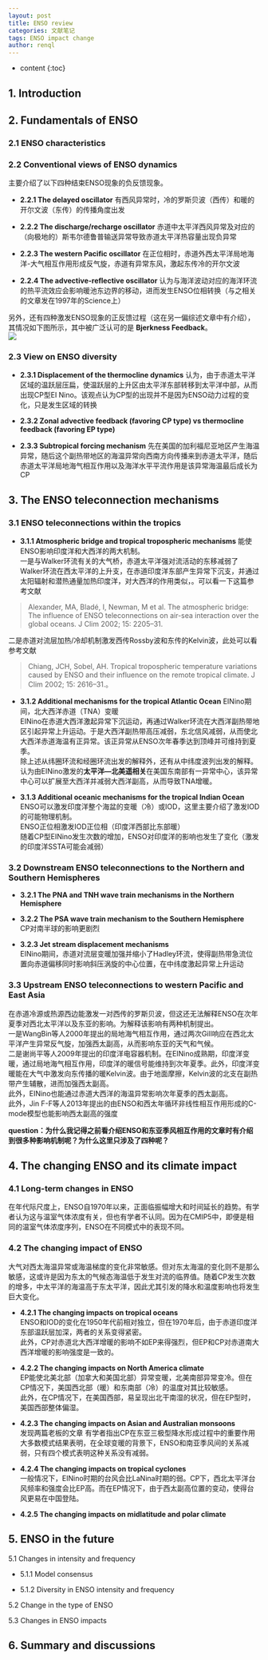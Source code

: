 ```yaml
---
layout: post
title: ENSO review
categories: 文献笔记
tags: ENSO impact change
author: renql
---
```


* content
{:toc}

## 1. Introduction  
## 2. Fundamentals of ENSO  
### 2.1 ENSO characteristics  

### 2.2 Conventional views of ENSO dynamics   
主要介绍了以下四种结束ENSO现象的负反馈现象。

- **2.2.1 The delayed oscillator** 有西风异常时，冷的罗斯贝波（西传）和暖的开尔文波（东传）的传播角度出发   

- **2.2.2 The discharge/recharge oscillator** 赤道中太平洋西风异常及对应的（向极地的）斯韦尔德鲁普输送异常导致赤道太平洋热容量出现负异常  

- **2.2.3 The western Pacific oscillator** 在正位相时，赤道外西太平洋局地海洋-大气相互作用形成反气旋，赤道有异常东风，激起东传冷的开尔文波  

- **2.2.4 The advective-reflective oscillator** 认为与海洋波动对应的海洋环流的热平流效应会影响暖池东边界的移动，进而发生ENSO位相转换（与之相关的文章发在1997年的Science上） 

另外，还有四种激发ENSO现象的正反馈过程（这在另一偏综述文章中有介绍），其情况如下图所示，其中被广泛认可的是 **Bjerkness Feedback**。  
![](http://wx1.sinaimg.cn/mw690/006fa9Xlgy1fvm4epj5j6j311f0l9tjq.jpg) 

### 2.3 View on ENSO diversity  

- **2.3.1 Displacement of the thermocline dynamics** 认为，由于赤道太平洋区域的温跃层压扁，使温跃层的上升区由太平洋东部转移到太平洋中部，从而出现CP型EI Nino。该观点认为CP型的出现并不是因为ENSO动力过程的变化，只是发生区域的转换 

- **2.3.2 Zonal advective feedback (favoring CP type) vs thermocline feedback (favoring EP type)**  

- **2.3.3 Subtropical forcing mechanism** 先在美国的加利福尼亚地区产生海温异常，随后这个副热带地区的海温异常向西南方向传播来到赤道太平洋，随后赤道太平洋局地海气相互作用以及海洋水平平流作用是该异常海温最后成长为CP  

## 3. The ENSO teleconnection mechanisms  
### 3.1 ENSO teleconnections within the tropics  

- **3.1.1 Atmospheric bridge and tropical tropospheric mechanisms** 能使ENSO影响印度洋和大西洋的两大机制。  
一是与Walker环流有关的大气桥，赤道太平洋强对流活动的东移减弱了Walker环流在西太平洋的上升支，在赤道印度洋东部产生异常下沉支，并通过太阳辐射和潜热通量加热印度洋，对大西洋的作用类似，。可以看一下这篇参考文献  
> Alexander, MA, Bladé, I, Newman, M et al. The atmospheric bridge: The influence of ENSO
teleconnections on air-sea interaction over the global oceans. J Clim 2002; 15: 2205–31.   

二是赤道对流层加热/冷却机制激发西传Rossby波和东传的Kelvin波，此处可以看参考文献  
> Chiang, JCH, Sobel, AH. Tropical tropospheric temperature variations caused by ENSO and their influence on the remote tropical climate. J Clim 2002; 15: 2616–31.。  

- **3.1.2 Additional mechanisms for the tropical Atlantic Ocean** EINino期间，北大西洋赤道（TNA）变暖   
EINino在赤道大西洋激起异常下沉运动，再通过Walker环流在大西洋副热带地区引起异常上升运动。于是大西洋副热带高压减弱，东北信风减弱，从而使北大西洋赤道海温有正异常。该正异常从ENSO次年春季达到顶峰并可维持到夏季。    
除上述从纬圈环流和经圈环流出发的解释外，还有从中纬度波列出发的解释。认为由EINino激发的**太平洋—北美遥相关**在美国东南部有一异常中心，该异常中心可以扩展至大西洋并减弱大西洋副高，从而导致TNA增暖。

- **3.1.3 Additional oceanic mechanisms for the tropical Indian Ocean**  
ENSO可以激发印度洋整个海盆的变暖（冷）或IOD，这里主要介绍了激发IOD的可能物理机制。  
ENSO正位相激发IOD正位相（印度洋西部比东部暖）  
随着CP型EINino发生次数的增加，ENSO对印度洋的影响也发生了变化（激发的印度洋SSTA可能会减弱）  

### 3.2 Downstream ENSO teleconnections to the Northern and Southern Hemispheres  

- **3.2.1 The PNA and TNH wave train mechanisms in the Northern Hemisphere**  
- **3.2.2 The PSA wave train mechanism to the Southern Hemisphere**  
CP对南半球的影响更剧烈  

- **3.2.3 Jet stream displacement mechanisms**  
EINino期间，赤道对流层变暖加强并缩小了Hadley环流，使得副热带急流位置向赤道偏移同时影响斜压涡旋的中心位置，在中纬度激起异常上升运动 

### 3.3 Upstream ENSO teleconnections to western Pacific and East Asia  
在赤道冷源或热源西边能激发一对西传的罗斯贝波，但这还无法解释ENSO在次年夏季对西北太平洋以及东亚的影响。为解释该影响有两种机制提出。  
一是WangBin等人2000年提出的局地海气相互作用，通过两次Gill响应在西北太平洋产生异常反气旋，加强西太副高，从而影响东亚的天气和气候。  
二是谢尚平等人2009年提出的印度洋电容器机制。在EINino成熟期，印度洋变暖，通过局地海气相互作用，印度洋的暖信号能维持到次年夏季。此外，印度洋变暖能在大气中激发向东传播的暖Kelvin波。由于地面摩擦，Kelvin波的北支在副热带产生辅散，进而加强西太副高。  
此外，EINino也能通过赤道大西洋的海温异常影响次年夏季的西太副高。  
此外，Jin F-F等人2013年提出的由ENSO和西太年循环非线性相互作用形成的C-mode模型也能影响西太副高的强度  

**question：为什么我记得之前看介绍ENSO和东亚季风相互作用的文章时有介绍到很多种影响机制呢？为什么这里只涉及了四种呢？**

## 4. The changing ENSO and its climate impact  
### 4.1 Long-term changes in ENSO  
在年代际尺度上，ENSO自1970年以来，正面临振幅增大和时间延长的趋势。有学者认为这与温室气体浓度有关，但也有学者不认同。因为在CMIP5中，即便是相同的温室气体浓度序列，ENSO在不同模式中的表现不同。

### 4.2 The changing impact of ENSO  
大气对西太海温异常或海温梯度的变化非常敏感。但对东太海温的变化则不是那么敏感，这或许是因为东太的气候态海温低于发生对流的临界值。随着CP发生次数的增多，中太平洋的海温高于东太平洋，因此尤其引发的降水和温度影响也将发生巨大变化。 
 
- **4.2.1 The changing impacts on tropical oceans**   
ENSO和IOD的变化在1950年代前相对独立，但在1970年后，由于赤道印度洋东部温跃层加深，两者的关系变得紧密。  
此外，CP对赤道北大西洋增暖的影响不如EP来得强烈，但EP和CP对赤道南大西洋增暖的影响强度是一致的。  

- **4.2.2 The changing impacts on North America climate**  
EP能使北美北部（加拿大和美国北部）异常变暖，北美南部异常变冷。但在CP情况下，美国西北部（暖）和东南部（冷）的温度对其比较敏感。  
此外，在CP情况下，在美国西部，易呈现出北干南湿的状况，但在EP型时，美国西部整体偏湿。

- **4.2.3 The changing impacts on Asian and Australian monsoons**  
发现两篇老板的文章
有学者指出CP在东亚三极型降水形成过程中的重要作用
大多数模式结果表明，在全球变暖的背景下，ENSO和南亚季风间的关系减弱，只有四个模式表明这种关系没有减弱。

- **4.2.4 The changing impacts on tropical cyclones**  
一般情况下，EINino时期的台风会比LaNina时期的弱。CP下，西北太平洋台风频率和强度会比EP高。而在EP情况下，由于西太副高位置的变动，使得台风更易在中国登陆。

- **4.2.5 The changing impacts on midlatitude and polar climate**  


## 5. ENSO in the future
5.1 Changes in intensity and frequency  

- 5.1.1 Model consensus  

- 5.1.2 Diversity in ENSO intensity and frequency 
 
5.2 Change in the type of ENSO  

5.3 Changes in ENSO impacts  

## 6. Summary and discussions

